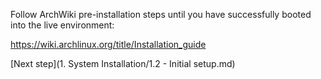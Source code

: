 Follow ArchWiki pre-installation steps until you have successfully booted into the live environment:

https://wiki.archlinux.org/title/Installation_guide

[Next step](1. System Installation/1.2 - Initial setup.md)
